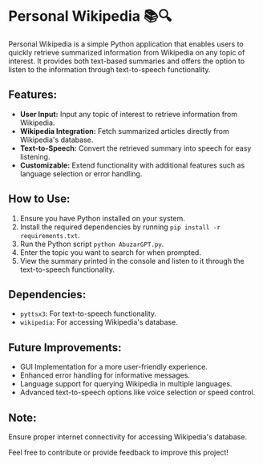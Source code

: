 # Personal Wikipedia 📚🔍

Personal Wikipedia is a simple Python application that enables users to quickly retrieve summarized information from Wikipedia on any topic of interest. It provides both text-based summaries and offers the option to listen to the information through text-to-speech functionality.

## Features:
- **User Input:** Input any topic of interest to retrieve information from Wikipedia.
- **Wikipedia Integration:** Fetch summarized articles directly from Wikipedia's database.
- **Text-to-Speech:** Convert the retrieved summary into speech for easy listening.
- **Customizable:** Extend functionality with additional features such as language selection or error handling.

## How to Use:
1. Ensure you have Python installed on your system.
2. Install the required dependencies by running `pip install -r requirements.txt`.
3. Run the Python script `python AbuzarGPT.py`.
4. Enter the topic you want to search for when prompted.
5. View the summary printed in the console and listen to it through the text-to-speech functionality.

## Dependencies:
- `pyttsx3`: For text-to-speech functionality.
- `wikipedia`: For accessing Wikipedia's database.

## Future Improvements:
- GUI Implementation for a more user-friendly experience.
- Enhanced error handling for informative messages.
- Language support for querying Wikipedia in multiple languages.
- Advanced text-to-speech options like voice selection or speed control.

## Note:
Ensure proper internet connectivity for accessing Wikipedia's database.

Feel free to contribute or provide feedback to improve this project!

